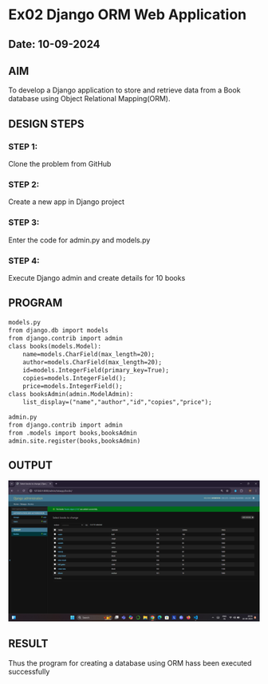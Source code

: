 # Ex02 Django ORM Web Application
## Date: 10-09-2024

## AIM
To develop a Django application to store and retrieve data from a Book database using Object Relational Mapping(ORM).

## DESIGN STEPS

### STEP 1:
Clone the problem from GitHub

### STEP 2:
Create a new app in Django project

### STEP 3:
Enter the code for admin.py and models.py

### STEP 4:
Execute Django admin and create details for 10 books

## PROGRAM
```
models.py
from django.db import models
from django.contrib import admin
class books(models.Model):
	name=models.CharField(max_length=20);
	author=models.CharField(max_length=20);
	id=models.IntegerField(primary_key=True);
	copies=models.IntegerField();
	price=models.IntegerField();
class booksAdmin(admin.ModelAdmin):
	list_display=("name","author","id","copies","price");
```
```
admin.py
from django.contrib import admin
from .models import books,booksAdmin
admin.site.register(books,booksAdmin)
```

## OUTPUT
![alt text](<Screenshot 2024-09-10 205651.png>)



## RESULT
Thus the program for creating a database using ORM hass been executed successfully
